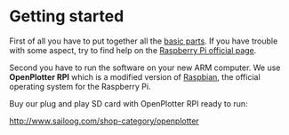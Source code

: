 # Getting started


First of all you have to put together all the [basic parts](required.md). If you have trouble with some aspect, try to find help on the [Raspberry Pi official page](https://www.raspberrypi.org/help/).

Second you have to run the software on your new ARM computer. We use **OpenPlotter RPI** which is a modified version of [Raspbian](https://www.raspbian.org/), the official operating system for the Raspberry Pi.

Buy our plug and play SD card with OpenPlotter RPI ready to run:

http://www.sailoog.com/shop-category/openplotter
